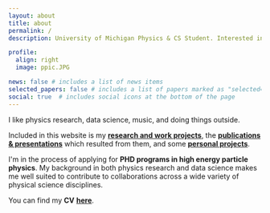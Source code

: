 ```yaml
---
layout: about
title: about
permalink: /
description: University of Michigan Physics & CS Student. Interested in research questions at the interface of machine learning and high energy particle physics. 

profile:
  align: right
  image: ppic.JPG

news: false # includes a list of news items
selected_papers: false # includes a list of papers marked as "selected={true}"
social: true  # includes social icons at the bottom of the page
---
```


I like physics research, data science, music, and doing things outside.

Included in this website is my [**research and work projects**](/projects/), the [**publications & presentations**](/publications/) which resulted from them, and some [**personal projects**](/personal/).

I'm in the process of applying for **PHD programs in high energy particle physics**. My background in both physics research and data science makes me well suited to contribute to collaborations across a wide variety of physical science disciplines.

You can find my **CV** [**here**](/assets/pdf/luc_le_pottier_CV.pdf).